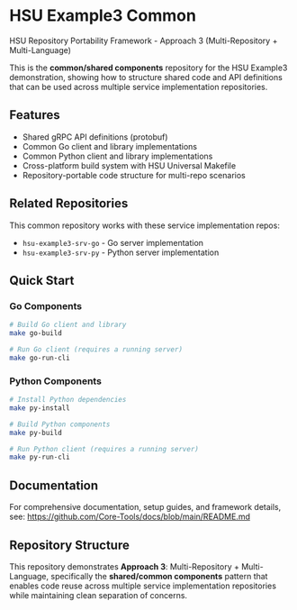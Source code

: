 # HSU Example3 Common

HSU Repository Portability Framework - Approach 3 (Multi-Repository + Multi-Language)

This is the **common/shared components** repository for the HSU Example3 demonstration, showing how to structure shared code and API definitions that can be used across multiple service implementation repositories.

## Features

- Shared gRPC API definitions (protobuf)
- Common Go client and library implementations
- Common Python client and library implementations
- Cross-platform build system with HSU Universal Makefile
- Repository-portable code structure for multi-repo scenarios

## Related Repositories

This common repository works with these service implementation repos:
- `hsu-example3-srv-go` - Go server implementation
- `hsu-example3-srv-py` - Python server implementation

## Quick Start

### Go Components
```bash
# Build Go client and library
make go-build

# Run Go client (requires a running server)
make go-run-cli
```

### Python Components
```bash
# Install Python dependencies
make py-install

# Build Python components
make py-build

# Run Python client (requires a running server)
make py-run-cli
```

## Documentation

For comprehensive documentation, setup guides, and framework details, see:
https://github.com/Core-Tools/docs/blob/main/README.md

## Repository Structure

This repository demonstrates **Approach 3**: Multi-Repository + Multi-Language, specifically the **shared/common components** pattern that enables code reuse across multiple service implementation repositories while maintaining clean separation of concerns.